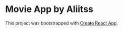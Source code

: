 # Movie App by Aliitss

This project was bootstrapped with [Create React App](https://github.com/facebook/create-react-app).

